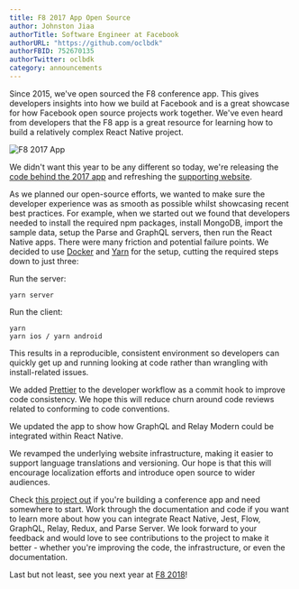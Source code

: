 ```yaml
---
title: F8 2017 App Open Source
author: Johnston Jiaa
authorTitle: Software Engineer at Facebook
authorURL: "https://github.com/oclbdk"
authorFBID: 752670135
authorTwitter: oclbdk
category: announcements
---
```


Since 2015, we've open sourced the F8 conference app. This gives developers insights into how we build at Facebook and is a great showcase for how Facebook open source projects work together. We've even heard from developers that the F8 app is a great resource for learning how to build a relatively complex React Native project.

![F8 2017 App](/images/f8app-2017-app.png)

We didn't want this year to be any different so today, we're releasing the [code behind the 2017 app](https://github.com/fbsamples/f8app) and refreshing the [supporting website](http://makeitopen.com/).

As we planned our open-source efforts, we wanted to make sure the developer experience was as smooth as possible whilst showcasing recent best practices. For example, when we started out we found that developers needed to install the required npm packages, install MongoDB, import the sample data, setup the Parse and GraphQL servers, then run the React Native apps. There were many friction and potential failure points. We decided to use [Docker](https://www.docker.com/) and [Yarn](https://yarnpkg.com/) for the setup, cutting the required steps down to just three:

Run the server:

```console
yarn server
```

Run the client:

```console
yarn
yarn ios / yarn android
```

This results in a reproducible, consistent environment so developers can quickly get up and running looking at code rather than wrangling with install-related issues.

We added [Prettier](https://prettier.io/) to the developer workflow as a commit hook to improve code consistency. We hope this will reduce churn around code reviews related to conforming to code conventions. 

We updated the app to show how GraphQL and Relay Modern could be integrated within React Native.

We revamped the underlying website infrastructure, making it easier to support language translations and versioning. Our hope is that this will encourage localization efforts and introduce open source to wider audiences.

Check [this project out](https://github.com/fbsamples/f8app) if you're building a conference app and need somewhere to start. Work through the documentation and code if you want to learn more about how you can integrate React Native, Jest, Flow, GraphQL, Relay, Redux, and Parse Server. We look forward to your feedback and would love to see contributions to the project to make it better - whether you're improving the code, the infrastructure, or even the documentation.

Last but not least, see you next year at [F8 2018](https://www.f8.com/)!
